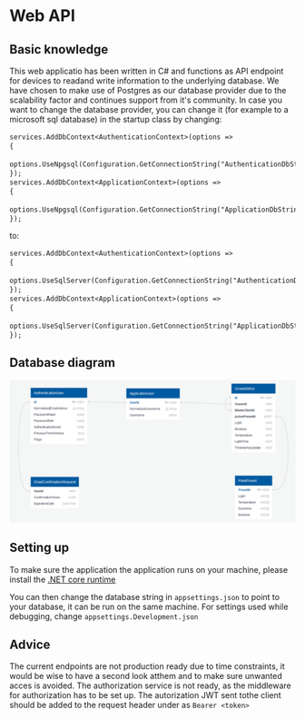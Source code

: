# Web API

## Basic knowledge
This web applicatio has been written in C# and functions as API endpoint for devices to readand write information to the underlying database. We have chosen to make use of Postgres as our database provider due to the scalability factor and continues support from it's community. In case you want to change the database provider, you can change it (for example to a microsoft sql database) in the startup class by changing:
```
services.AddDbContext<AuthenticationContext>(options =>
{
    options.UseNpgsql(Configuration.GetConnectionString("AuthenticationDbString"));
});
services.AddDbContext<ApplicationContext>(options =>
{
    options.UseNpgsql(Configuration.GetConnectionString("ApplicationDbString"));
});
```
to:
```
services.AddDbContext<AuthenticationContext>(options =>
{
    options.UseSqlServer(Configuration.GetConnectionString("AuthenticationDbString"));
});
services.AddDbContext<ApplicationContext>(options =>
{
    options.UseSqlServer(Configuration.GetConnectionString("ApplicationDbString"));
});
```

## Database diagram
![Diagram](https://raw.githubusercontent.com/Pheubel/Grow-Kit/master/GitResources/DatabaseDiagram.PNG?token=AFNCXVGHONJJNY7OZQVXENC5CYUC4?raw=true)

## Setting up
To make sure the application the application runs on your machine, please install the [.NET core runtime](https://dotnet.microsoft.com/download)

You can then change the database string in `appsettings.json` to point to your database, it can be run on the same machine. For settings used while debugging, change `appsettings.Development.json`

## Advice
The current endpoints are not production ready due to time constraints, it would be wise to have a second look atthem and to make sure unwanted acces is avoided.
The authorization service is not ready, as the middleware for authorization has to be set up. The autorization JWT sent tothe client should be added to the request header under as `Bearer <token>`
